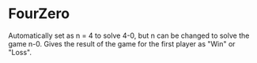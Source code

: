 # FourZero

Automatically set as n = 4 to solve 4-0, but n can be changed to solve the game n-0. Gives the result of the game for the first player as "Win" or "Loss".
